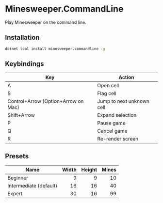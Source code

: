 # Minesweeper.CommandLine

Play Minesweeper on the command line.

## Installation

```bash
dotnet tool install minesweeper.commandline -g
```

## Keybindings

| Key | Action |
| --- | --- |
| A | Open cell |
| S | Flag cell |
| Control+Arrow (Option+Arrow on Mac) | Jump to next unknown cell |
| Shift+Arrow | Expand selection |
| P | Pause game |
| Q | Cancel game |
| R | Re-render screen |

## Presets

| Name | Width | Height | Mines |
| --- | ---:| ---:| ---:|
| Beginner | 9 | 9 | 10 |
| Intermediate (default) | 16 | 16 | 40 |
| Expert | 30 | 16 | 99 |
